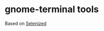 gnome-terminal tools
====================

Based on [Selenized](https://github.com/jan-warchol/selenized)
